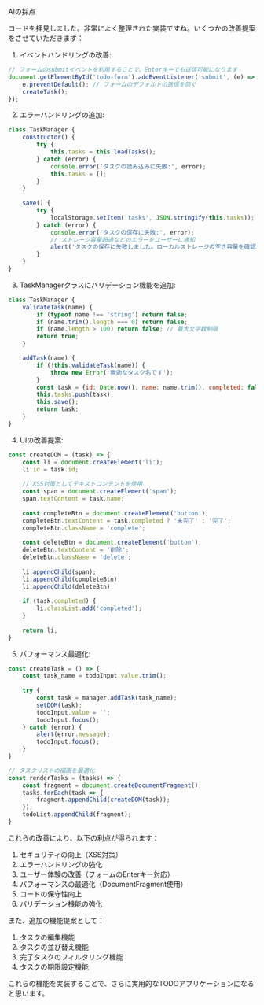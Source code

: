 AIの採点

コードを拝見しました。非常によく整理された実装ですね。いくつかの改善提案をさせていただきます：

1. イベントハンドリングの改善:
```javascript
// フォームのsubmitイベントを利用することで、Enterキーでも送信可能になります
document.getElementById('todo-form').addEventListener('submit', (e) => {
    e.preventDefault(); // フォームのデフォルトの送信を防ぐ
    createTask();
});
```

2. エラーハンドリングの追加:
```javascript
class TaskManager {
    constructor() {
        try {
            this.tasks = this.loadTasks();
        } catch (error) {
            console.error('タスクの読み込みに失敗:', error);
            this.tasks = [];
        }
    }
    
    save() {
        try {
            localStorage.setItem('tasks', JSON.stringify(this.tasks));
        } catch (error) {
            console.error('タスクの保存に失敗:', error);
            // ストレージ容量超過などのエラーをユーザーに通知
            alert('タスクの保存に失敗しました。ローカルストレージの空き容量を確認してください。');
        }
    }
}
```

3. TaskManagerクラスにバリデーション機能を追加:
```javascript
class TaskManager {
    validateTask(name) {
        if (typeof name !== 'string') return false;
        if (name.trim().length === 0) return false;
        if (name.length > 100) return false; // 最大文字数制限
        return true;
    }

    addTask(name) {
        if (!this.validateTask(name)) {
            throw new Error('無効なタスク名です');
        }
        const task = {id: Date.now(), name: name.trim(), completed: false};
        this.tasks.push(task);
        this.save();
        return task;
    }
}
```

4. UIの改善提案:
```javascript
const createDOM = (task) => {
    const li = document.createElement('li');
    li.id = task.id;
    
    // XSS対策としてテキストコンテントを使用
    const span = document.createElement('span');
    span.textContent = task.name;
    
    const completeBtn = document.createElement('button');
    completeBtn.textContent = task.completed ? '未完了' : '完了';
    completeBtn.className = 'complete';
    
    const deleteBtn = document.createElement('button');
    deleteBtn.textContent = '削除';
    deleteBtn.className = 'delete';
    
    li.appendChild(span);
    li.appendChild(completeBtn);
    li.appendChild(deleteBtn);
    
    if (task.completed) {
        li.classList.add('completed');
    }
    
    return li;
}
```

5. パフォーマンス最適化:
```javascript
const createTask = () => {
    const task_name = todoInput.value.trim();
    
    try {
        const task = manager.addTask(task_name);
        setDOM(task);
        todoInput.value = '';
        todoInput.focus();
    } catch (error) {
        alert(error.message);
        todoInput.focus();
    }
}

// タスクリストの描画を最適化
const renderTasks = (tasks) => {
    const fragment = document.createDocumentFragment();
    tasks.forEach(task => {
        fragment.appendChild(createDOM(task));
    });
    todoList.appendChild(fragment);
}
```

これらの改善により、以下の利点が得られます：

1. セキュリティの向上（XSS対策）
2. エラーハンドリングの強化
3. ユーザー体験の改善（フォームのEnterキー対応）
4. パフォーマンスの最適化（DocumentFragment使用）
5. コードの保守性向上
6. バリデーション機能の強化

また、追加の機能提案として：

1. タスクの編集機能
2. タスクの並び替え機能
3. 完了タスクのフィルタリング機能
4. タスクの期限設定機能

これらの機能を実装することで、さらに実用的なTODOアプリケーションになると思います。